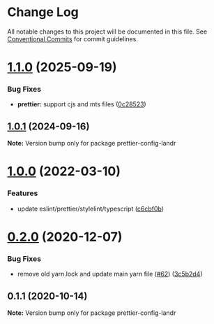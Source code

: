 # Change Log

All notable changes to this project will be documented in this file.
See [Conventional Commits](https://conventionalcommits.org) for commit guidelines.

# [1.1.0](https://github.com/Mixgenius/linting-and-formatting/compare/prettier-config-landr@1.0.1...prettier-config-landr@1.1.0) (2025-09-19)


### Bug Fixes

* **prettier:** support cjs and mts files ([0c28523](https://github.com/Mixgenius/linting-and-formatting/commit/0c28523f18cd2c71012417718c360f68fbe85e1b))





## [1.0.1](https://github.com/Mixgenius/linting-and-formatting/compare/prettier-config-landr@1.0.0...prettier-config-landr@1.0.1) (2024-09-16)

**Note:** Version bump only for package prettier-config-landr





# [1.0.0](https://github.com/Mixgenius/linting-and-formatting/compare/prettier-config-landr@0.2.0...prettier-config-landr@1.0.0) (2022-03-10)


### Features

* update eslint/prettier/stylelint/typescript ([c6cbf0b](https://github.com/Mixgenius/linting-and-formatting/commit/c6cbf0b4714e06f18afddd8a37acc7ad195a7834))





# [0.2.0](https://github.com/Mixgenius/linting-and-formatting/tree/master/prettier-config-landr/compare/prettier-config-landr@0.1.1...prettier-config-landr@0.2.0) (2020-12-07)


### Bug Fixes

* remove old yarn.lock and update main yarn file ([#62](https://github.com/Mixgenius/linting-and-formatting/tree/master/prettier-config-landr/issues/62)) ([3c5b2d4](https://github.com/Mixgenius/linting-and-formatting/tree/master/prettier-config-landr/commit/3c5b2d4b9b4a1364ce27f89420ac13cd033c51f7))





## 0.1.1 (2020-10-14)

**Note:** Version bump only for package prettier-config-landr
